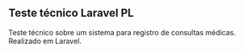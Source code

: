 ## Teste técnico Laravel PL

Teste técnico sobre um sistema para registro de consultas médicas. Realizado em Laravel.
